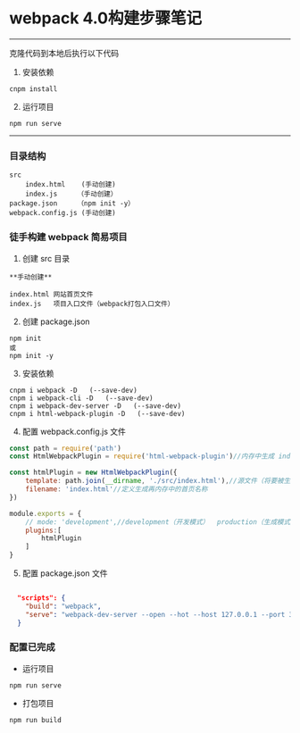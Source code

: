 # webpack 4.0构建步骤笔记
---
克隆代码到本地后执行以下代码
1. 安装依赖
```
cnpm install
```
2. 运行项目
```
npm run serve
```
---
### 目录结构
```
src
    index.html    (手动创建)
    index.js     （手动创建）
package.json     （npm init -y）
webpack.config.js (手动创建)
```
### 徒手构建 webpack 简易项目
1. 创建 src 目录
```
**手动创建**

index.html 网站首页文件
index.js   项目入口文件（webpack打包入口文件）
```
2. 创建 package.json
```
npm init
或
npm init -y
```
3. 安装依赖
```
cnpm i webpack -D   (--save-dev)
cnpm i webpack-cli -D   (--save-dev)
cnpm i webpack-dev-server -D   (--save-dev)
cnpm i html-webpack-plugin -D   (--save-dev)
```
4. 配置 webpack.config.js 文件
```js
const path = require('path')
const HtmlWebpackPlugin = require('html-webpack-plugin')//内存中生成 index 页面的插件

const htmlPlugin = new HtmlWebpackPlugin({
    template: path.join(__dirname, './src/index.html'),//源文件（将要被生成在内存中的文件模板,相当于复制一份该模板放到内存中）
    filename: 'index.html'//定义生成再内存中的首页名称
})

module.exports = {
    // mode: 'development',//development（开发模式）  production（生成模式）
    plugins:[
        htmlPlugin
    ]
}
```
5. 配置 package.json 文件
```json

  "scripts": {
    "build": "webpack",
    "serve": "webpack-dev-server --open --hot --host 127.0.0.1 --port 3000"
  }
```
### 配置已完成
- 运行项目
```
npm run serve
```
- 打包项目
```
npm run build
```
